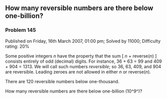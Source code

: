 How many reversible numbers are there below one-billion?
--------------------------------------------------------

### Problem 145

Published on Friday, 16th March 2007, 01:00 pm; Solved by 11000;
Difficulty rating: 20%

Some positive integers *n* have the property that the sum [ *n* +
reverse(*n*) ] consists entirely of odd (decimal) digits. For instance,
36 + 63 = 99 and 409 + 904 = 1313. We will call such numbers
*reversible*; so 36, 63, 409, and 904 are reversible. Leading zeroes are
not allowed in either *n* or reverse(*n*).

There are 120 reversible numbers below one-thousand.

How many reversible numbers are there below one-billion (10^9^)?
